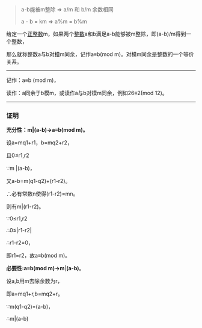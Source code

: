 > a-b能被m整除 => a/m 和 b/m 余数相同
>
> a - b = km   => a%m = b%m



给定一个[正整数](https://baike.baidu.com/item/正整数/8461335)m，如果两个[整数](https://baike.baidu.com/item/整数/1293937)a和b满足a-b能够被m整除，即(a-b)/m得到一个整数，

那么就称整数a与b对[模](https://baike.baidu.com/item/模/13332719)m同余，记作a≡b(mod m)。对模m同余是整数的一个等价关系。

---

记作：a≡b (mod m)，

读作：a同余于b模m，或读作a与b对模m同余，例如26≡2(mod 12)。

---

### 证明

**充分性：m|(a-b)→a≡b(mod m)。**

设a=mq1+r1，b=mq2+r2，

且0≤r1,r2

∵m |(a-b)，

又a-b=m(q1-q2)+(r1-r2)。

∴必有常数n使得(r1-r2)=mn。

则有m|(r1-r2)。

∵0≤r1,r2

∴0≤|r1-r2|

∴r1-r2=0，

即r1=r2，故a≡b(mod m)。

**必要性:a≡b(mod m)→m**|**(a-b)**。

设a,b用m去除余数为r，

即a=mq1+r,b=mq2+r。

∵m(q1-q2)=(a-b)，

∴m|(a-b)

